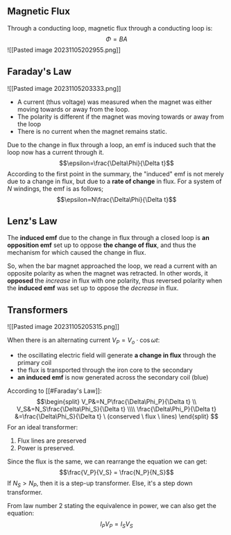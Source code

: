 ## Magnetic Flux
Through a conducting loop, magnetic flux through a conducting loop is: 
$$\Phi = BA$$
![[Pasted image 20231105202955.png]]

## Faraday's Law

![[Pasted image 20231105203333.png]]

- A current (thus voltage) was measured when the magnet was either moving towards or away from the loop. 
- The polarity is different if the magnet was moving towards or away from the loop
- There is no current when the magnet remains static.

Due to the change in flux through a loop, an emf is induced such that the loop now has a current through it.
$$\epsilon=\frac{\Delta\Phi}{\Delta t}$$
According to the first point in the summary, the "induced" emf is not merely due to a change in flux, but due to a **rate of change** in flux. For a system of $N$ windings, the emf is as follows; 
$$\epsilon=N\frac{\Delta\Phi}{\Delta t}$$
## Lenz's Law
The **induced emf** due to the change in flux through a closed loop is **an opposition emf** set up to oppose **the change of flux**, and thus the mechanism for which caused the change in flux.

So, when the bar magnet approached the loop, we read a current with an opposite polarity as when the magnet was retracted. In other words, it **opposed** the *increase* in flux with one polarity, thus reversed polarity when the **induced emf** was set up to oppose the *decrease* in flux.

## Transformers

![[Pasted image 20231105205315.png]]

When there is an alternating current $V_P = V_o \cdot \cos{\omega t}$: 
- the oscillating electric field will generate **a change in flux** through the primary coil
- the flux is transported through the iron core to the secondary
- **an induced emf** is now generated across the secondary coil (blue)

According to [[#Faraday's Law]]: 
$$\begin{split}
V_P&=N_P\frac{\Delta\Phi_P}{\Delta t} \\
V_S&=N_S\frac{\Delta\Phi_S}{\Delta t} \\\\
\frac{\Delta\Phi_P}{\Delta t} &=\frac{\Delta\Phi_S}{\Delta t} \ (conserved \ flux \ lines)
\end{split}
$$
For an ideal transformer: 
1. Flux lines are preserved
2. Power is preserved.

Since the flux is the same, we can rearrange the equation we can get: 
$$\frac{V_P}{V_S} = \frac{N_P}{N_S}$$
If $N_S > N_P$, then it is a step-up transformer. Else, it's a step down transformer.

From law number 2 stating the equivalence in power, we can also get the equation: 
$$I_P V_P = I_SV_S$$